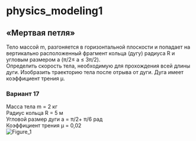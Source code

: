 # physics_modeling1
## «Мертвая петля»
Тело массой m, разгоняется в горизонтальной плоскости и попадает на вертикально
расположенный фрагмент кольца (дугу) радиуса R и угловым размером a (π/2≤ a ≤ 3π/2).  
Определить скорость тела, необходимую для прохождения всей длины дуги. Изобразить
траекторию тела после отрыва от дуги. Дуга имеет коэффициент трения µ.
### Вариант 17
Масса тела m = 2 кг  
Радиус кольца R = 5 м  
Угловой размер дуги a = π/2+ π/6 рад  
Коэффициент трения µ = 0,02  
![Figure_1](https://github.com/user-attachments/assets/188f82c2-e72e-477d-9b8c-9fa3153c6ba4)
